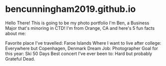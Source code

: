# bencunningham2019.github.io

Hello There! This is going to be my photo portfolio
I'm Ben, a Business Major that's minoring in CTD! I'm from Orange, CA and here's 5 fun facts about me:

Favorite place I've travelled: Faroe Islands
Where I want to live after college: Everywhere but Copenhagen, Denmark
Dream Job: Photographer
Goal for this year: Ski 50 Days
Best concert I've ever been to: Hard but probably Grateful Dead.
